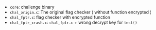 * `core`: challenge binary  
* `chal_origin.c`: The original flag checker ( without function encrypted )  
* `chal_fptr.c`: flag checker with encrypted function  
* `chal_fptr_crash.c`: `chal_fptr.c` + wrong decrypt key for `test()`

